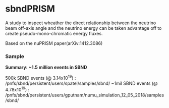 # sbndPRISM

A study to inspect wheather the direct relationship between the neutrino beam off-axis angle and the neutrino energy can be taken advantage off to create pseudo-mono-chromatic energy fluxes. 


Based on the nuPRISM paper(arXiv:1412.3086)

### Sample 
**Summary: ~1.5 million events in SBND**

500k SBND events (@ 3.14x10<sup>19</sup>) : /pnfs/sbnd/persistent/users/spatel/samples/sbnd/
~1mil SBND events (@ 4.78x10<sup>19</sup>) : /pnfs/sbnd/persistent/users/gputnam/numu_simulation_12_05_2018/samples/sbnd/
